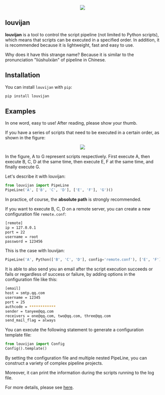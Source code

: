 <div align="center">
 <div>
   <img src="https://user-images.githubusercontent.com/32212649/89178083-72d12380-d5bf-11ea-8b14-56ed824b28bf.png">
  </div>
</div>

## louvijan
**louvijan** is a tool to control the script pipeline (not limited to Python scripts), which means that scripts can be executed in a specified order. In addition, it is recommended because it is lightweight, fast and easy to use.

Why does it have this strange name? Because it is similar to the pronunciation "liúshuǐxiàn" of pipeline in Chinese.

## Installation
You can install `louvijan` with `pip`:

```sh
pip install louvijan
```

## Examples
In one word, easy to use! After reading, please show your thumb.

If you have a series of scripts that need to be executed in a certain order, as shown in the figure:

<div align="center">
 <div>
   <img src="https://user-images.githubusercontent.com/32212649/89850126-86324f00-dbbc-11ea-8905-2cb6c71af757.png">
  </div>
</div>


In the figure, A to G represent scripts respectively. First execute A, then execute B, C, D at the same time, then execute E, F at the same time, and finally execute G.

Let's describe it with louvijan:
```python
from louvijan import PipeLine
PipeLine('A', ['B', 'C', 'D'], ['E', 'F'], 'G')()
```

In practice, of course, the **absolute path** is strongly recommended.

If you want to execute B, C, D on a remote server, you can create a new configuration file `remote.conf`:

```sh
[remote]
ip = 127.0.0.1
port = 22
username = root
password = 123456
```

This is the case with louvijan:

```python
PipeLine('A', Python(['B', 'C', 'D'], config='remote.conf'), ['E', 'F'], 'G')()
```


It is able to also send you an email after the script execution succeeds or fails or regardless of success or failure, by adding options in the configuration file like this:

```sh
[email]
host = smtp.qq.com
username = 12345
port = 25
authcode = ************
sender = tanyee@qq.com
receivers = one@qq.com, two@qq.com, three@qq.com
send_mail_flag = always
```

You can execute the following statement to generate a configuration template file:

```python
from louvijan import Config
Config().template()
```

By setting the configuration file and multiple nested PipeLine, you can construct a variety of complex pipeline projects.

Moreover, it can print the information during the scripts running to the log file.

For more details, please see [here](https://github.com/TanyeeZhang/louvijan/tree/master/louvijan/examples).
